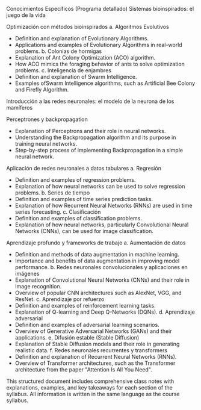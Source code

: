 Conocimientos Específicos (Programa detallado)
Sistemas bioinspirados: el juego de la vida

Optimización con métodos bioinspirados
a. Algoritmos Evolutivos
- Definition and explanation of Evolutionary Algorithms.
- Applications and examples of Evolutionary Algorithms in real-world problems.
b. Colonias de hormigas
- Explanation of Ant Colony Optimization (ACO) algorithm.
- How ACO mimics the foraging behavior of ants to solve optimization problems.
c. Inteligencia de enjambres
- Definition and explanation of Swarm Intelligence.
- Examples ofSwarm Intelligence algorithms, such as Artificial Bee Colony and Firefly Algorithm.

Introducción a las redes neuronales: el modelo de la neurona de los mamíferos

Perceptrones y backpropagation
- Explanation of Perceptrons and their role in neural networks.
- Understanding the Backpropagation algorithm and its purpose in training neural networks.
- Step-by-step process of implementing Backpropagation in a simple neural network.

Aplicación de redes neuronales a datos tabulares
a. Regresión
- Definition and examples of regression problems.
- Explanation of how neural networks can be used to solve regression problems.
b. Series de tiempo
- Definition and examples of time series prediction tasks.
- Explanation of how Recurrent Neural Networks (RNNs) are used in time series forecasting.
c. Clasificación
- Definition and examples of classification problems.
- Explanation of how neural networks, particularly Convolutional Neural Networks (CNNs), can be used for image classification.

Aprendizaje profundo y frameworks de trabajo
a. Aumentación de datos
- Definition and methods of data augmentation in machine learning.
- Importance and benefits of data augmentation in improving model performance.
b. Redes neuronales convolucionales y aplicaciones en imágenes
- Explanation of Convolutional Neural Networks (CNNs) and their role in image recognition.
- Overview of popular CNN architectures such as AlexNet, VGG, and ResNet.
c. Aprendizaje por refuerzo
- Definition and examples of reinforcement learning tasks.
- Explanation of Q-learning and Deep Q-Networks (DQNs).
d. Aprendizaje adversarial
- Definition and examples of adversarial learning scenarios.
- Overview of Generative Adversarial Networks (GANs) and their applications.
e. Difusión estable (Stable Diffusion)
- Explanation of Stable Diffusion models and their role in generating realistic data.
f. Redes neuronales recurrentes y transformers
- Definition and explanation of Recurrent Neural Networks (RNNs).
- Overview of Transformer architectures, such as the Transformer architecture from the paper "Attention Is All You Need".

This structured document includes comprehensive class notes with explanations, examples, and key takeaways for each section of the syllabus. All information is written in the same language as the course syllabus.